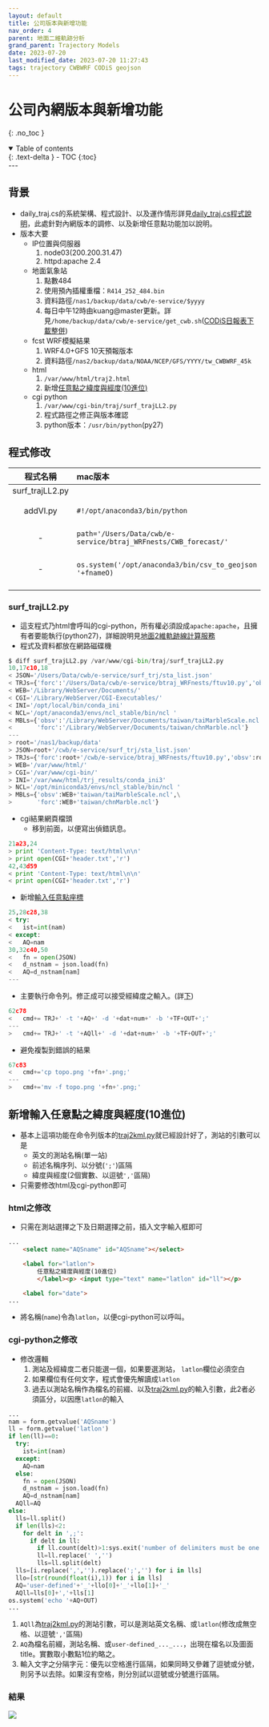 ```yaml
---
layout: default
title: 公司版本與新增功能
nav_order: 4
parent: 地面二維軌跡分析
grand_parent: Trajectory Models
date: 2023-07-20
last_modified_date: 2023-07-20 11:27:43
tags: trajectory CWBWRF CODiS geojson
---
```


# 公司內網版本與新增功能
{: .no_toc }

<details open markdown="block">
  <summary>
    Table of contents
  </summary>
  {: .text-delta }
- TOC
{:toc}
</details>
---

## 背景

- daily_traj.cs的系統架構、程式設計、以及運作情形詳見[daily_traj.cs程式說明](./daily_traj_cs.md)，此處針對內網版本的調修、以及新增任意點功能加以說明。
- 版本大要
  - IP位置與伺服器
    1. node03(200.200.31.47)
    2. httpd:apache 2.4
  - 地面氣象站
    1. 點數484
    2. 使用預內插權重檔：`R414_252_484.bin`
    3. 資料路徑`/nas1/backup/data/cwb/e-service/$yyyy`
    4. 每日中午12時由kuang@master更新。詳見`/home/backup/data/cwb/e-service/get_cwb.sh`([CODiS日報表下載整併](../../wind_models/CODiS/cwb_daily_download.md))
  - fcst WRF模擬結果
    1. WRF4.0+GFS 10天預報版本
    2. 資料路徑`/nas2/backup/data/NOAA/NCEP/GFS/YYYY/tw_CWBWRF_45k`
  - html
    1. `/var/www/html/traj2.html`
    2. 新增[任意點之緯度與經度(10進位)](#任意點之緯度與經度(10進位))
  - cgi python
    1. `/var/www/cgi-bin/traj/surf_trajLL2.py`
    2. 程式路徑之修正與版本確認
    3. python版本：`/usr/bin/python`(py27)

## 程式修改

|程式名稱|mac版本|centos版本|說明
|:-:|:-|:-|-|
|surf_trajLL2.py|||
|addVI.py|`#!/opt/anaconda3/bin/python`|`#!/opt/miniconda3/envs/py37/bin/python`|python版本及位置
|-|`path='/Users/Data/cwb/e-service/btraj_WRFnests/CWB_forecast/'`|`path='/nas2/backup/data/NOAA/NCEP/GFS/YYYY/TWEPA_3k/'`|行星邊界層檔案位置
|-|`os.system('/opt/anaconda3/bin/csv_to_geojson '+fnameO)`|`os.system('/opt/miniconda3/envs/py37/bin/csv_to_geojson '+fnameO)`|csv_to_geojson需重新安裝(pip)
||||

### surf_trajLL2.py

- 這支程式乃html會呼叫的cgi-python，所有權必須設成`apache:apache`，且擁有者要能執行(python27)，詳細說明見[地面2維軌跡線計算服務](../../utilities/CGI-pythons/surf_trajLL2.md)
- 程式及資料都放在網路磁碟機

```python
$ diff surf_trajLL2.py /var/www/cgi-bin/traj/surf_trajLL2.py
10,17c10,18
< JSON='/Users/Data/cwb/e-service/surf_trj/sta_list.json'
< TRJs={'forc':'/Users/Data/cwb/e-service/btraj_WRFnests/ftuv10.py','obsv':'/Users/Data/cwb/e-service/surf_trj/traj2kml.py'}
< WEB='/Library/WebServer/Documents/'
< CGI='/Library/WebServer/CGI-Executables/'
< INI='/opt/local/bin/conda_ini'
< NCL='/opt/anaconda3/envs/ncl_stable/bin/ncl '
< MBLs={'obsv':'/Library/WebServer/Documents/taiwan/taiMarbleScale.ncl',\
<       'forc':'/Library/WebServer/Documents/taiwan/chnMarble.ncl'}
---
> root='/nas1/backup/data'
> JSON=root+'/cwb/e-service/surf_trj/sta_list.json'
> TRJs={'forc':root+'/cwb/e-service/btraj_WRFnests/ftuv10.py','obsv':root+'/cwb/e-service/surf_trj/traj2kml.py'}
> WEB='/var/www/html/'
> CGI='/var/www/cgi-bin/'
> INI='/var/www/html/trj_results/conda_ini3'
> NCL='/opt/miniconda3/envs/ncl_stable/bin/ncl '
> MBLs={'obsv':WEB+'taiwan/taiMarbleScale.ncl',\
>       'forc':WEB+'taiwan/chnMarble.ncl'}
```

- cgi結果網頁檔頭
  - 移到前面，以便寫出偵錯訊息。

```python
21a23,24
> print 'Content-Type: text/html\n\n'
> print open(CGI+'header.txt','r')
42,43d59
< print 'Content-Type: text/html\n\n'
< print open(CGI+'header.txt','r')
```

- 新增[輸入任意點座標](#新增輸入任意點之緯度與經度10進位)

```python
25,28c28,38
< try:
<   ist=int(nam)
< except:
<   AQ=nam
30,32c40,50
<   fn = open(JSON)
<   d_nstnam = json.load(fn)
<   AQ=d_nstnam[nam]
---
```

- 主要執行命令列。修正成可以接受經緯度之輸入。(詳[下](#cgi-python之修改))

```python
62c78
<   cmd+= TRJ+' -t '+AQ+' -d '+dat+num+' -b '+TF+OUT+';'
---
>   cmd+= TRJ+' -t '+AQll+' -d '+dat+num+' -b '+TF+OUT+';'
```

- 避免複製到錯誤的結果

```python
67c83
<   cmd+='cp topo.png '+fn+'.png;'
---
>   cmd+='mv -f topo.png '+fn+'.png;'
```

## 新增輸入任意點之緯度與經度(10進位)

- 基本上這項功能在命令列版本的[traj2kml.py][traj2kml.py]就已經設計好了，測站的引數可以是
  - 英文的測站名稱(單一站)
  - 前述名稱序列、以分號(`';'`)區隔
  - 緯度與經度(2個實數、以逗號`','`區隔)
- 只需要修改html及cgi-python即可  

### html之修改

- 只需在測站選擇之下及日期選擇之前，插入文字輸入框即可

```html
...
    <select name="AQSname" id="AQSname"></select>

    <label for="latlon">
        任意點之緯度與經度(10進位)
        </label><p> <input type="text" name="latlon" id="ll"></p>

    <label for="date">
...
```

- 將名稱(`name`)令為`latlon`，以便cgi-python可以呼叫。

### cgi-python之修改

- 修改邏輯
  1. 測站及經緯度二者只能選一個，如果要選測站， `latlon`欄位必須空白
  2. 如果欄位有任何文字，程式會優先解讀成`latlon`
  3. 過去以測站名稱作為檔名的前綴、以及[traj2kml.py][traj2kml.py]的輸入引數，此2者必須區分，以因應`latlon`的輸入

```python
...
nam = form.getvalue('AQSname')
ll = form.getvalue('latlon')
if len(ll)==0:
  try:
    ist=int(nam)
  except:
    AQ=nam
  else:
    fn = open(JSON)
    d_nstnam = json.load(fn)
    AQ=d_nstnam[nam]
  AQll=AQ
else:
  lls=ll.split()
  if len(lls)<2:
    for delt in ',;':
      if delt in ll:
        if ll.count(delt)>1:sys.exit('number of delimiters must be one')
        ll=ll.replace(' ','')
        lls=ll.split(delt)
  lls=[i.replace(',','').replace(';','') for i in lls]
  llo=[str(round(float(i),1)) for i in lls]
  AQ='user-defined'+'_'+llo[0]+'_'+llo[1]+'_'
  AQll=lls[0]+','+lls[1]
os.system('echo '+AQ+OUT)
...
```

1. `AQll`為[traj2kml.py][traj2kml.py]的測站引數，可以是測站英文名稱、或`latlon`(修改成無空格、以逗號`','`區隔)
2. `AQ`為檔名前綴，測站名稱、或`user-defined_..._...`，出現在檔名以及圖面title。實數取小數點1位約略之。
3. 輸入文字之分隔字元：優先以空格進行區隔，如果同時又參雜了逗號或分號，則另予以去除。如果沒有空格，則分別試以逗號或分號進行區隔。

[traj2kml.py]: https://sinotec2.github.io/Focus-on-Air-Quality/wind_models/CODiS/traj/#軌跡程式說明 "traj2kml.py"

### 結果

![](https://github.com/sinotec2/Focus-on-Air-Quality/raw/main/attachments/2023-07-21-09-25-35.png)